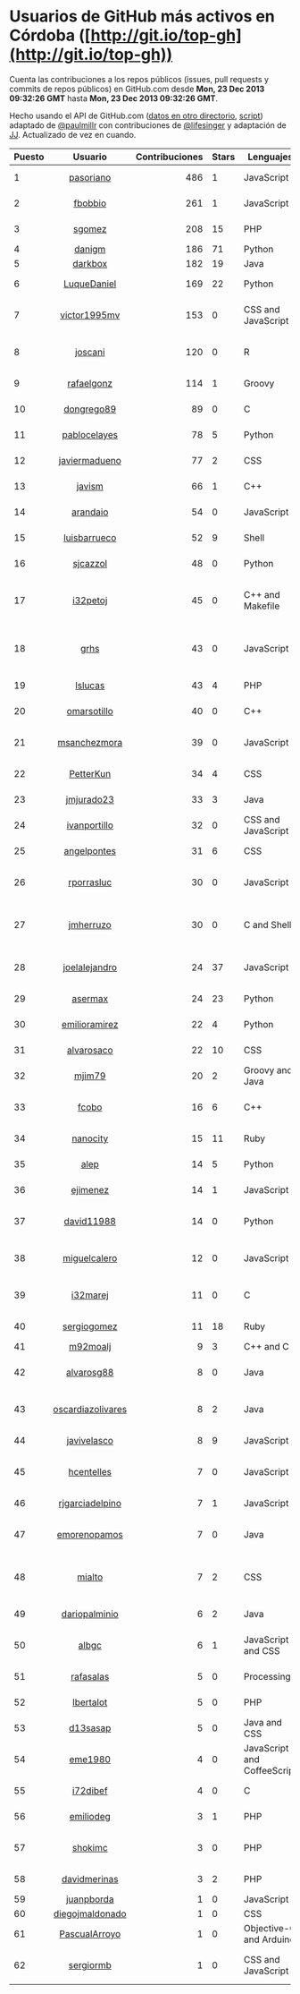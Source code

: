 # Usuarios de GitHub más activos en Córdoba ([http://git.io/top-gh](http://git.io/top-gh))

  Cuenta las contribuciones a los repos públicos (issues, pull requests y commits de repos públicos) en GitHub.com desde  **Mon, 23 Dec 2013 09:32:26 GMT** hasta **Mon, 23 Dec 2013 09:32:26 GMT**.

  Hecho usando el API de GitHub.com ([datos en otro directorio](https://github.com/JJ/top-github-users-data/tree/master/data), [script](https://github.com/JJ/top-github-users)) adaptado de [@paulmillr](https://github.com/paulmillr) con contribuciones de [@lifesinger](https://github.com/lifesinger) y adaptación de [JJ](http://jj.github.io). Actualizado de vez en cuando.

| Puesto   |      Usuario      |  Contribuciones | Stars | Lenguajes   |      Lugar      |  Avatar |
|----------|:-----------------:|----------------:|-------|-------------|:---------------:|---------|
| 1 | [pasoriano](https://github.com/pasoriano) | 486 | 1 | JavaScript | Córdoba (spain) | ![Patricio Soriano](https://avatars2.githubusercontent.com/u/4746157?v=3&s=64) |
| 2 | [fbobbio](https://github.com/fbobbio) | 261 | 1 | JavaScript | Córdoba | ![Federico Bobbio](https://avatars3.githubusercontent.com/u/5701629?v=3&s=64) |
| 3 | [sgomez](https://github.com/sgomez) | 208 | 15 | PHP | Córdoba, Spain | ![Sergio Gómez](https://avatars3.githubusercontent.com/u/580701?v=3&s=64) |
| 4 | [danigm](https://github.com/danigm) | 186 | 71 | Python | Córdoba (España) | ![danigm](https://avatars0.githubusercontent.com/u/50350?v=3&s=64) |
| 5 | [darkbox](https://github.com/darkbox) | 182 | 19 | Java | Spain/Córdoba | ![Rafa](https://avatars2.githubusercontent.com/u/4116184?v=3&s=64) |
| 6 | [LuqueDaniel](https://github.com/LuqueDaniel) | 169 | 22 | Python | Córdoba - Spain | ![Daniel Luque](https://avatars3.githubusercontent.com/u/1286535?v=3&s=64) |
| 7 | [victor1995mv](https://github.com/victor1995mv) | 153 | 0 | CSS and JavaScript | Córdoba, Spain | ![Víctor Monserrat Villatoro](https://avatars1.githubusercontent.com/u/9074569?v=3&s=64) |
| 8 | [joscani](https://github.com/joscani) | 120 | 0 | R | Córdoba, Spain | ![José L. Cañadas-Reche](https://avatars3.githubusercontent.com/u/1321194?v=3&s=64) |
| 9 | [rafaelgonz](https://github.com/rafaelgonz) | 114 | 1 | Groovy | Priego de Córdoba | ![Rafa](https://avatars2.githubusercontent.com/u/5525736?v=3&s=64) |
| 10 | [dongrego89](https://github.com/dongrego89) | 89 | 0 | C | Córdoba | ![Grego Corpas](https://avatars2.githubusercontent.com/u/9352874?v=3&s=64) |
| 11 | [pablocelayes](https://github.com/pablocelayes) | 78 | 5 | Python | Córdoba | ![Pablo Celayes](https://avatars2.githubusercontent.com/u/1454504?v=3&s=64) |
| 12 | [javiermadueno](https://github.com/javiermadueno) | 77 | 2 | CSS | Córdoba | ![Javier Madueño](https://avatars1.githubusercontent.com/u/3617485?v=3&s=64) |
| 13 | [javism](https://github.com/javism) | 66 | 1 | C++ | Córdoba, Spain | ![Javier Sánchez](https://avatars3.githubusercontent.com/u/4365856?v=3&s=64) |
| 14 | [arandaio](https://github.com/arandaio) | 54 | 0 | JavaScript | Córdoba, España | ![Javier Aranda](https://avatars2.githubusercontent.com/u/99700?v=3&s=64) |
| 15 | [luisbarrueco](https://github.com/luisbarrueco) | 52 | 9 | Shell | Córdoba, AR | ![Luis Barrueco](https://avatars0.githubusercontent.com/u/895?v=3&s=64) |
| 16 | [sjcazzol](https://github.com/sjcazzol) | 48 | 0 | Python | Córdoba | ![Sergio Cazzolato](https://avatars0.githubusercontent.com/u/5382983?v=3&s=64) |
| 17 | [i32petoj](https://github.com/i32petoj) | 45 | 0 | C++ and Makefile | Córdoba, Spain | ![Jose Perez-Parras Toledano](https://avatars2.githubusercontent.com/u/7397474?v=3&s=64) |
| 18 | [grhs](https://github.com/grhs) | 43 | 0 | JavaScript | Córdoba Spain | ![Francisco Javier Jiménez Urbano](https://avatars1.githubusercontent.com/u/2565114?v=3&s=64) |
| 19 | [lslucas](https://github.com/lslucas) | 43 | 4 | PHP | Córdoba/Veracruz - México | ![Lucas Serafim](https://avatars3.githubusercontent.com/u/19883?v=3&s=64) |
| 20 | [omarsotillo](https://github.com/omarsotillo) | 40 | 0 | C++ | Córdoba | ![Omar Sotillo](https://avatars3.githubusercontent.com/u/9061249?v=3&s=64) |
| 21 | [msanchezmora](https://github.com/msanchezmora) | 39 | 0 | JavaScript | Córdoba, Spain | ![Magda Sánchez Mora](https://avatars0.githubusercontent.com/u/1001170?v=3&s=64) |
| 22 | [PetterKun](https://github.com/PetterKun) | 34 | 4 | CSS | Córdoba | ![Pedro Daniel](https://avatars3.githubusercontent.com/u/1713234?v=3&s=64) |
| 23 | [jmjurado23](https://github.com/jmjurado23) | 33 | 3 | Java | Córdoba | ![Juanma jurado](https://avatars2.githubusercontent.com/u/2104220?v=3&s=64) |
| 24 | [ivanportillo](https://github.com/ivanportillo) | 32 | 0 | CSS and JavaScript | Córdoba, Spain | ![Iván Portillo](https://avatars2.githubusercontent.com/u/6381225?v=3&s=64) |
| 25 | [angelpontes](https://github.com/angelpontes) | 31 | 6 | CSS | Córdoba, Spain | ![Ángel Pontes](https://avatars2.githubusercontent.com/u/5979677?v=3&s=64) |
| 26 | [rporrasluc](https://github.com/rporrasluc) | 30 | 0 | JavaScript | Espejo, Córdoba | ![Rafael Porras Lucena](https://avatars2.githubusercontent.com/u/1927062?v=3&s=64) |
| 27 | [jmherruzo](https://github.com/jmherruzo) | 30 | 0 | C and Shell | Añora, Córdoba | ![José Manuel Herruzo Ruiz](https://avatars0.githubusercontent.com/u/1583515?v=3&s=64) |
| 28 | [joelalejandro](https://github.com/joelalejandro) | 24 | 37 | JavaScript | Córdoba, AR | ![Joel A. Villarreal Bertoldi](https://avatars3.githubusercontent.com/u/118913?v=3&s=64) |
| 29 | [asermax](https://github.com/asermax) | 24 | 23 | Python | Córdoba | ![Agustín Carrasco](https://avatars2.githubusercontent.com/u/1452164?v=3&s=64) |
| 30 | [emilioramirez](https://github.com/emilioramirez) | 22 | 4 | Python | Córdoba | ![Emilio Ramirez](https://avatars2.githubusercontent.com/u/1151097?v=3&s=64) |
| 31 | [alvarosaco](https://github.com/alvarosaco) | 22 | 10 | CSS | Córdoba (Spain) | ![Álvaro Saco](https://avatars2.githubusercontent.com/u/591409?v=3&s=64) |
| 32 | [mjim79](https://github.com/mjim79) | 20 | 2 | Groovy and Java | Puente Genil (Córdoba), Spain | ![Miguel J. Jiménez](https://avatars1.githubusercontent.com/u/6310373?v=3&s=64) |
| 33 | [fcobo](https://github.com/fcobo) | 16 | 6 | C++ | Priego de Córdoba | ![Fernando Cobo Aguilera](https://avatars2.githubusercontent.com/u/4867706?v=3&s=64) |
| 34 | [nanocity](https://github.com/nanocity) | 15 | 11 | Ruby | Córdoba, España | ![Luis Ciudad](https://avatars0.githubusercontent.com/u/446798?v=3&s=64) |
| 35 | [alep](https://github.com/alep) | 14 | 5 | Python | Córdoba | ![Alejandro Peralta](https://avatars1.githubusercontent.com/u/273420?v=3&s=64) |
| 36 | [ejimenez](https://github.com/ejimenez) | 14 | 1 | JavaScript | Córdoba | ![Emilio Jiménez](https://avatars3.githubusercontent.com/u/309359?v=3&s=64) |
| 37 | [david11988](https://github.com/david11988) | 14 | 0 | Python | Córdoba | ![David Álvarez del Pino](https://avatars1.githubusercontent.com/u/7513875?v=3&s=64) |
| 38 | [miguelcalero](https://github.com/miguelcalero) | 12 | 0 | JavaScript | Córdoba, Spain | ![Miguel A. Calero Fernández](https://avatars2.githubusercontent.com/u/3409029?v=3&s=64) |
| 39 | [i32marej](https://github.com/i32marej) | 11 | 0 | C | Córdoba, Spain | ![José Antonio Martínez](https://avatars2.githubusercontent.com/u/9365744?v=3&s=64) |
| 40 | [sergiogomez](https://github.com/sergiogomez) | 11 | 18 | Ruby | Córdoba | ![Sergio Gómez](https://avatars3.githubusercontent.com/u/36518?v=3&s=64) |
| 41 | [m92moalj](https://github.com/m92moalj) | 9 | 3 | C++ and C | Córdoba | ![Jorge](https://avatars2.githubusercontent.com/u/9365745?v=3&s=64) |
| 42 | [alvarosg88](https://github.com/alvarosg88) | 8 | 0 | Java | Córdoba (Spain) | ![Alvaro Serrano García](https://avatars1.githubusercontent.com/u/4123141?v=3&s=64) |
| 43 | [oscardiazolivares](https://github.com/oscardiazolivares) | 8 | 2 | Java | Córdoba (Spain) | ![Óscar Díaz Olivares](https://avatars1.githubusercontent.com/u/608528?v=3&s=64) |
| 44 | [javivelasco](https://github.com/javivelasco) | 8 | 9 | JavaScript | Córdoba, Spain | ![Javi Velasco](https://avatars0.githubusercontent.com/u/1634922?v=3&s=64) |
| 45 | [hcentelles](https://github.com/hcentelles) | 7 | 0 | JavaScript | Córdoba | ![Hiram Centelles Rodríguez](https://avatars1.githubusercontent.com/u/26359?v=3&s=64) |
| 46 | [rjgarciadelpino](https://github.com/rjgarciadelpino) | 7 | 1 | JavaScript | Córdoba | ![Rafael Garcia](https://avatars2.githubusercontent.com/u/453697?v=3&s=64) |
| 47 | [emorenopamos](https://github.com/emorenopamos) | 7 | 0 | Java | Torredonjimeno (Jaén)// Córdoba | ![Estefanía Moreno Pamos](https://avatars2.githubusercontent.com/u/7520581?v=3&s=64) |
| 48 | [mialto](https://github.com/mialto) | 7 | 2 | CSS | Córdoba España | ![Miguel Ángel López Torralba](https://avatars1.githubusercontent.com/u/4123166?v=3&s=64) |
| 49 | [dariopalminio](https://github.com/dariopalminio) | 6 | 2 | Java | Córdoba | ![Dario Palminio](https://avatars3.githubusercontent.com/u/1761208?v=3&s=64) |
| 50 | [albgc](https://github.com/albgc) | 6 | 1 | JavaScript and CSS | Córdoba, Spain | ![Alberto Gallego Castro](https://avatars2.githubusercontent.com/u/7216375?v=3&s=64) |
| 51 | [rafasalas](https://github.com/rafasalas) | 5 | 0 | Processing | Córdoba (Spain) | ![Rafael Salas Solís](https://avatars1.githubusercontent.com/u/3912518?v=3&s=64) |
| 52 | [lbertalot](https://github.com/lbertalot) | 5 | 0 | PHP | Córdoba | ![Leandro Bertalot](https://avatars0.githubusercontent.com/u/3768857?v=3&s=64) |
| 53 | [d13sasap](https://github.com/d13sasap) | 5 | 0 | Java and CSS | Córdoba | ![Pablo](https://avatars3.githubusercontent.com/u/7520614?v=3&s=64) |
| 54 | [eme1980](https://github.com/eme1980) | 4 | 0 | JavaScript and CoffeeScript | Córdoba | ![Miguel Pérez García](https://avatars1.githubusercontent.com/u/770132?v=3&s=64) |
| 55 | [i72dibef](https://github.com/i72dibef) | 4 | 0 | C | Córdoba (Spain) | ![Federico Díaz](https://avatars2.githubusercontent.com/u/9352863?v=3&s=64) |
| 56 | [emiliodeg](https://github.com/emiliodeg) | 3 | 1 | PHP | córdoba, argentina | ![Degiovanni Emilio](https://avatars1.githubusercontent.com/u/1172386?v=3&s=64) |
| 57 | [shokimc](https://github.com/shokimc) | 3 | 0 | PHP | Córdoba, España | ![Laura López Burgos](https://avatars3.githubusercontent.com/u/7115021?v=3&s=64) |
| 58 | [davidmerinas](https://github.com/davidmerinas) | 3 | 2 | PHP | Córdoba (Spain) | ![David Merinas](https://avatars0.githubusercontent.com/u/2000145?v=3&s=64) |
| 59 | [juanpborda](https://github.com/juanpborda) | 1 | 0 | JavaScript | Córdoba, AR | ![JB](https://avatars2.githubusercontent.com/u/498493?v=3&s=64) |
| 60 | [diegojmaldonado](https://github.com/diegojmaldonado) | 1 | 0 | CSS | Córdoba | ![Diego](https://avatars1.githubusercontent.com/u/2761838?v=3&s=64) |
| 61 | [PascualArroyo](https://github.com/PascualArroyo) | 1 | 0 | Objective-C and Arduino | Córdoba | ![Pascual](https://avatars2.githubusercontent.com/u/3986317?v=3&s=64) |
| 62 | [sergiormb](https://github.com/sergiormb) | 1 | 0 | CSS and JavaScript | Córdoba | ![Sergio Pino Márquez](https://avatars1.githubusercontent.com/u/5666748?v=3&s=64) |
